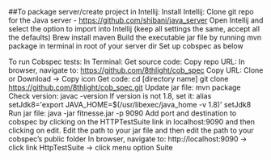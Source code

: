 ##To package server/create project in Intellij:
Install Intellij:
Clone git repo for the Java server - https://github.com/shibani/java_server
Open Intellij and select the option to import into Intellij (keep all settings the same, accept all the defaults)
Brew install maven
Build the executable jar file by running mvn package in terminal in root of your server dir
Set up cobspec as below

To run Cobspec tests:
In Terminal:
Get source code:
Copy repo URL:
In browser, navigate to: https://github.com/8thlight/cob_spec
Copy URL: Clone or Download → Copy icon
Get code:
cd [directory name]
git clone https://github.com/8thlight/cob_spec.git
Update jar file: mvn package
Check version: javac -version
If version is not 1.8, set it:
alias setJdk8='export JAVA_HOME=$(/usr/libexec/java_home -v 1.8)'
setJdk8
Run jar file: java -jar fitnesse.jar -p 9090
Add port and destination to cobspec by clicking on the HTTPTestSuite link in localhost:9090 and then clicking on edit. Edit the path to your jar file and then edit the path to your cobspec’s public folder
In browser, navigate to: http://localhost:9090 → click link HttpTestSuite → click menu option Suite
